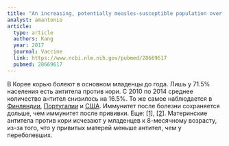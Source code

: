 ```yaml
---
title: "An increasing, potentially measles-susceptible population over time after vaccination in Korea"
analyst: amantonio
article:
  type: article
  authors: Kang
  year: 2017
  journal: Vaccine
  link: https://www.ncbi.nlm.nih.gov/pubmed/28669617
  pubmed: 28669617
---
```


В Корее корью болеют в основном младенцы до года. Лишь у 71.5% населения есть антитела против кори. С 2010 по 2014 среднее количество антител снизилось на 16.5%. То же самое наблюдается в [Финляндии](https://www.ncbi.nlm.nih.gov/pubmed/22966129), [Португалии](https://www.ncbi.nlm.nih.gov/pubmed/26319061) и [США](https://www.ncbi.nlm.nih.gov/pubmed/17339511).
Иммунитет после болезни сохраняется дольше, чем иммунитет после прививки. Еще: [[1]](https://www.ncbi.nlm.nih.gov/pmc/articles/PMC5234812/), [[2]](https://www.ncbi.nlm.nih.gov/pubmed/8147093).
Mатеринские антитела против кори исчезают у младенцев к 8-месячному возрасту, из-за того, что у привитых матерей меньше антител, чем у переболевших.
